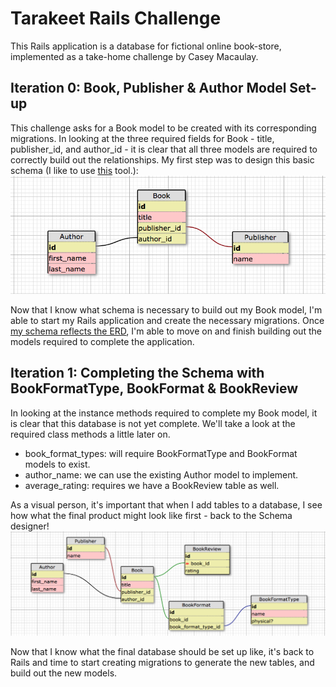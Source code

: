 # Tarakeet Rails Challenge

This Rails application is a database for fictional online book-store, implemented as a take-home challenge by Casey Macaulay.

## Iteration 0: Book, Publisher & Author Model Set-up

This challenge asks for a Book model to be created with its corresponding migrations. In looking at the three required fields for Book - title, publisher_id, and author_id - it is clear that all three models are required to correctly build out the relationships. My first step was to design this basic schema (I like to use [this](http://ondras.zarovi.cz/sql/demo/) tool.):
![alt text](./public/images/author-publisher-book-schema.png "Schema: Iteration 0")

Now that I know what schema is necessary to build out my Book model, I'm able to start my Rails application and create the necessary migrations. Once [my schema reflects the ERD](https://github.com/cmacaulay/tarakeet-books/pulls?q=is%3Apr+is%3Aclosed), I'm able to move on and finish building out the models required to complete the application.

## Iteration 1: Completing the Schema with BookFormatType, BookFormat & BookReview

In looking at the instance methods required to complete my Book model, it is clear that this database is not yet complete. We'll take a look at the required class methods a little later on.

+ book_format_types: will require BookFormatType and BookFormat models to exist.
+ author_name: we can use the existing Author model to implement.
+ average_rating: requires we have a BookReview table as well.

As a visual person, it's important that when I add tables to a database, I see how what the final product might look like first - back to the Schema designer!
![alt text](./public/images/final-schema.png "Final Schema")

Now that I know what the final database should be set up like, it's back to Rails and time to start creating migrations to generate the new tables, and build out the new models. 
